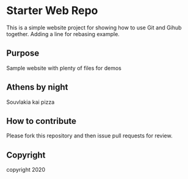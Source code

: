 # Starter Web Repo

This is a simple website project for showing
how to use Git and Gihub together. Adding a line for rebasing example.

## Purpose

Sample website with plenty of files for demos

## Athens by night

Souvlakia kai pizza

## How to contribute

Please fork this repository and then issue pull requests for review.

## Copyright

copyright 2020

